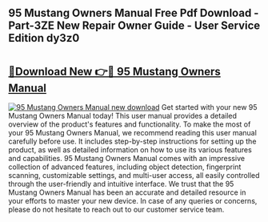 ## 95 Mustang Owners Manual Free Pdf Download - Part-3ZE New Repair Owner Guide - User Service Edition dy3z0

# <h2><a href="http://bc3284.oget.top/?id=95+Mustang+Owners+Manual">🔗Download New 👉🔴 95 Mustang Owners Manual</a></h2>

[![95 Mustang Owners Manual new download](https://i.imgur.com/5g1atiW.png)](http://bc3284.oget.top/?id=95+Mustang+Owners+Manual)
Get started with your new 95 Mustang Owners Manual today! This user manual provides a detailed overview of the product's features and functionality. To make the most of your 95 Mustang Owners Manual, we recommend reading this user manual carefully before use. It includes step-by-step instructions for setting up the product, as well as detailed information on how to use its various features and capabilities. 95 Mustang Owners Manual comes with an impressive collection of advanced features, including object detection, fingerprint scanning, customizable settings, and multi-user access, all easily controlled through the user-friendly and intuitive interface. We trust that the 95 Mustang Owners Manual has been an accurate and detailed resource in your efforts to master your new device. In case of any queries or concerns, please do not hesitate to reach out to our customer service team.
